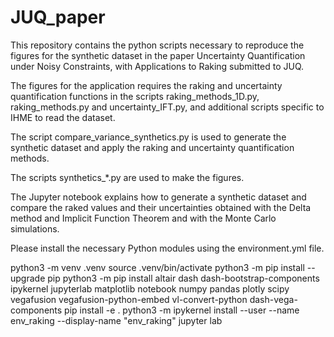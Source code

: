 # JUQ_paper

This repository contains the python scripts necessary to reproduce the figures for the synthetic dataset in the paper Uncertainty Quantification under Noisy Constraints, with Applications to Raking submitted to JUQ.

The figures for the application requires the raking and uncertainty quantification functions in the scripts raking_methods_1D.py, raking_methods.py and uncertainty_IFT.py, and additional scripts specific to IHME to read the dataset.

The script compare_variance_synthetics.py is used to generate the synthetic dataset and apply the raking and uncertainty quantification methods.

The scripts synthetics_*.py are used to make the figures.

The Jupyter notebook explains how to generate a synthetic dataset and compare the raked values and their uncertainties obtained with the Delta method and Implicit Function Theorem and with the Monte Carlo simulations.

Please install the necessary Python modules using the environment.yml file.


python3 -m venv .venv
source .venv/bin/activate
python3 -m pip install --upgrade pip
python3 -m pip install altair dash dash-bootstrap-components ipykernel jupyterlab matplotlib notebook numpy pandas plotly scipy vegafusion vegafusion-python-embed vl-convert-python dash-vega-components
pip install -e .
python3 -m ipykernel install --user --name env_raking --display-name "env_raking"
jupyter lab